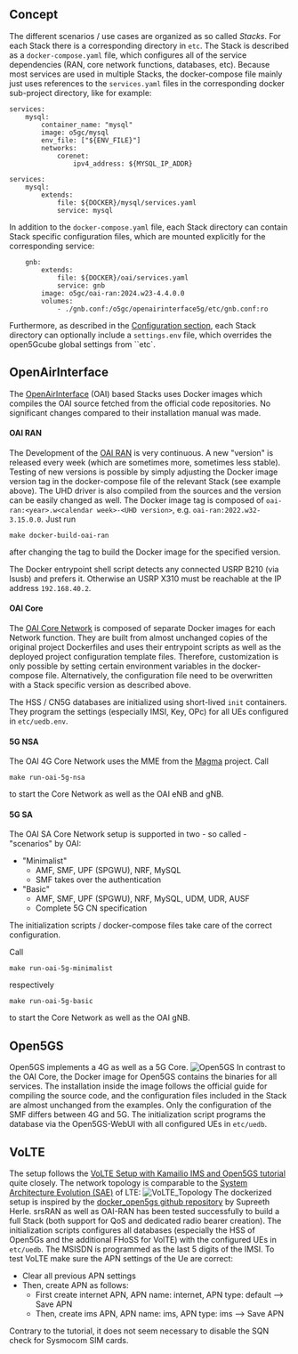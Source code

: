 ## Concept
The different scenarios / use cases are organized as so called *Stacks*. For each Stack there is
a corresponding directory in ``etc``. The Stack is described as a ``docker-compose.yaml`` file,
which configures all of the service dependencies (RAN, core network functions, databases, etc).
Because most services are used in multiple Stacks, the docker-compose file mainly just uses
references to the ``services.yaml`` files in the corresponding docker sub-project directory,
like for example:
```docker title="docker/mysql/services.yaml"
services:
    mysql:
        container_name: "mysql"
        image: o5gc/mysql
        env_file: ["${ENV_FILE}"]
        networks:
            corenet:
                ipv4_address: ${MYSQL_IP_ADDR}
```
```docker title="etc/srsran-open5gs-4g-volte/docker-compose.yaml"
services:
    mysql:
        extends:
            file: ${DOCKER}/mysql/services.yaml
            service: mysql
```
In addition to the ``docker-compose.yaml`` file, each Stack directory can contain Stack specific
configuration files, which are mounted explicitly for the corresponding service:
```docker title="etc/oairan-open5gs-5g/docker-compose.yaml"
    gnb:
        extends:
            file: ${DOCKER}/oai/services.yaml
            service: gnb
        image: o5gc/oai-ran:2024.w23-4.4.0.0
        volumes:
            - ./gnb.conf:/o5gc/openairinterface5g/etc/gnb.conf:ro
```
Furthermore, as described in the [Configuration section](user_guide.md#configuration), each
Stack directory can optionally include a ``settings.env`` file, which overrides the open5Gcube
global settings from ``etc`.

## OpenAirInterface
The [OpenAirInterface](https://openairinterface.org/) (OAI) based Stacks uses Docker images which
compiles the OAI source fetched from the official code repositories. No significant changes
compared to their installation manual was made.

#### OAI RAN
The Development of the [OAI RAN](https://gitlab.eurecom.fr/oai/openairinterface5g) is very
continuous. A new "version" is released every week (which are sometimes more, sometimes less
stable). Testing of new versions is possible by simply adjusting the Docker image version tag
in the docker-compose file of the relevant Stack (see example above). The UHD driver is also
compiled from the sources and the version can be easily changed as well. The Docker image tag
is composed of
``oai-ran:<year>.w<calendar week>-<UHD version>``,  e.g. ``oai-ran:2022.w32-3.15.0.0``.
Just run
```console
make docker-build-oai-ran
```
after changing the tag to build the Docker image for the specified version.

The Docker entrypoint shell script detects any connected USRP B210 (via lsusb) and prefers it.
Otherwise an USRP X310 must be reachable at the IP address ``192.168.40.2``.

#### OAI Core
The [OAI Core Network](https://gitlab.eurecom.fr/oai/cn5g/oai-cn5g-fed) is composed of separate
Docker images for each Network function. They are built from almost unchanged copies of the
original project Dockerfiles and uses their entrypoint scripts as well as the deployed project
configuration template files. Therefore, customization is only possible by setting certain
environment variables in the docker-compose file. Alternatively, the configuration file need to
be overwritten with a Stack specific version as described above.

The HSS / CN5G databases are initialized using short-lived ``init`` containers. They program
the settings (especially IMSI, Key, OPc) for all UEs configured in ``etc/uedb.env``.

#### 5G NSA
The OAI 4G Core Network uses the MME from the [Magma](https://github.com/magma/magma) project.
Call
```console
make run-oai-5g-nsa
```
to start the Core Network as well as the OAI eNB and gNB.

#### 5G SA
The OAI SA Core Network setup is supported in two - so called - "scenarios" by OAI:

* "Minimalist"
    * AMF, SMF, UPF (SPGWU), NRF, MySQL
    * SMF takes over the authentication
* "Basic"
    * AMF, SMF, UPF (SPGWU), NRF, MySQL, UDM, UDR, AUSF
    * Complete 5G CN specification

The initialization scripts / docker-compose files take care of the correct configuration.

Call
```console
make run-oai-5g-minimalist
```
respectively
```console
make run-oai-5g-basic
```
to start the Core Network as well as the OAI gNB.

## Open5GS
Open5GS implements a 4G as well as a 5G Core.
![Open5GS](img/open5gs.png)
In contrast to the OAI Core, the Docker image for Open5GS contains the binaries for all services.
The installation inside the image follows the official guide for compiling the source code,
and the configuration files included in the Stack are almost unchanged from the examples.
Only the configuration of the SMF differs between 4G and 5G. The initialization script
programs the database via the Open5GS-WebUI with all configured UEs in ``etc/uedb``.

## VoLTE
The setup follows the
[VoLTE Setup with Kamailio IMS and Open5GS tutorial](https://open5gs.org/open5gs/docs/tutorial/02-VoLTE-setup/)
quite closely.
The network topology is comparable to the
[System Architecture Evolution (SAE)](https://en.wikipedia.org/wiki/System_Architecture_Evolution)
of LTE: ![VoLTE_Topology](img/volte_topology.png)
The dockerized setup is inspired by the
[docker_open5gs github repository](https://github.com/herlesupreeth/docker_open5gs)
by Supreeth Herle.
srsRAN as well as OAI-RAN has been tested successfully to build a full Stack (both support for QoS
and dedicated radio bearer creation).
The initialization scripts configures all databases (especially the HSS of Open5Gs and the
additional FHoSS for VolTE) with the configured UEs in ``etc/uedb``. The MSISDN is programmed as
the last 5 digits of the IMSI.
To test VoLTE make sure the APN settings of the Ue are correct:

* Clear all previous APN settings
* Then, create APN as follows:
    * First create internet APN, APN name: internet, APN type: default –> Save APN
    * Then, create ims APN, APN name: ims, APN type: ims –> Save APN

Contrary to the tutorial, it does not seem necessary to disable the SQN check for Sysmocom SIM cards.

